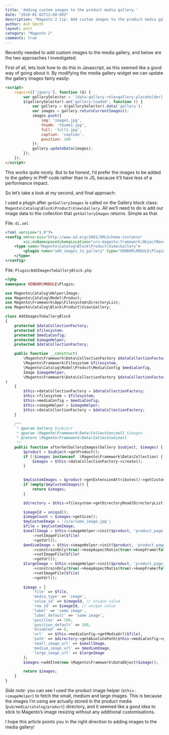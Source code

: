 ```yaml
---
title: 'Adding custom images to the product media gallery.'
date: "2018-01-02T12:00:00Z"
description: "Magento 2 tip: Add custom images to the product media gallery"
author: Ash Smith
layout: post
category: "Magento 2"
comments: true
---
```


Recently needed to add custom images to the media gallery, and below are the two approaches I investigated. 

First of all, lets look how to do this in Javascript, as this seemed like a good way of going about it. By modifying the media gallery widget we can update the gallery images fairly easily:

```html
<script>
    require(['jquery'], function ($) {
        var gallerySelector = '[data-gallery-role=gallery-placeholder]';
        $(gallerySelector).on('gallery:loaded', function () {
            var gallery = $(gallerySelector).data('gallery');
            var images = gallery.returnCurrentImages();
            images.push({
                img: 'image1.jpg',
                thumb: 'thumb1.jpg',
                full: 'full1.jpg',
                caption: 'caption',
                position: 100
            });
            gallery.updateData(images);
        });
    });
</script>
```

This works quite nicely. But to be honest, I’d prefer the images to be added to the gallery in PHP code rather than in JS, because it’ll have less of a performance impact.

So let’s take a look at my second, and final approach:

I used a plugin after `getGalleryImages` is called on the Gallery block class: `Magento\Catalog\Block\Product\View\Gallery`. All we’ll need to do is add our image data to the collection that `getGalleryImages` returns. Simple as that.

File: `di.xml`
```xml
<?xml version="1.0"?>
<config xmlns:xsi="http://www.w3.org/2001/XMLSchema-instance"
        xsi:noNamespaceSchemaLocation="urn:magento:framework:ObjectManager/etc/config.xsd">
	<type name="Magento\Catalog\Block\Product\View\Gallery">
        <plugin name="add_images_to_gallery" type="VENDOR\MODULE\Plugin\AddImagesToGalleryBlock" />
    </type>
</config>
```

File: `Plugin/AddImagesToGalleryBlock.php`
```php
<?php
namespace VENDOR\MODULE\Plugin;

use Magento\Catalog\Helper\Image;
use Magento\Catalog\Model\Product;
use Magento\Framework\App\Filesystem\DirectoryList;
use Magento\Catalog\Block\Product\View\Gallery;

class AddImagesToGalleryBlock
{
    protected $dataCollectionFactory;
    protected $filesystem;
    protected $mediaConfig;
    protected $imageHelper;
    protected $dataCollectionFactory;

    public function __construct(
        \Magento\Framework\Data\CollectionFactory $dataCollectionFactory,
        \Magento\Framework\Filesystem $filesystem,
        \Magento\Catalog\Model\Product\Media\Config $mediaConfig,
        Image $imageHelper,
        \Magento\Framework\Data\CollectionFactory $dataCollectionFactory
)
    {
        $this->dataCollectionFactory = $dataCollectionFactory;
        $this->filesystem = $filesystem;
        $this->mediaConfig = $mediaConfig;
        $this->imageHelper = $imageHelper;
        $this->dataCollectionFactory = $dataCollectionFactory;
    }

    /**
     * @param Gallery $subject
     * @param \Magento\Framework\Data\Collection|null $images
     * @return \Magento\Framework\Data\Collection|null
     */
    public function afterGetGalleryImages(Gallery $subject, $images) {
        $product = $subject->getProduct();
        if (!$images instanceof  \Magento\Framework\Data\Collection) {
            $images = $this->dataCollectionFactory->create();
        }

       
        $myCustomImages = $product->getExtensionAttributes()->getCustomImages();
        if (empty($myCustomImages)) {
            return $images;
        }

        $directory = $this->filesystem->getDirectoryRead(DirectoryList::MEDIA);

        $imageId = uniqid();
        $imageCount = $images->getSize();
        $myCustomImage = '/s/o/some_image.jpg';
        $file = $myCustomImage;
        $smallImage = $this->imageHelper->init($product, 'product_page_image_small')
            ->setImageFile($file)
            ->getUrl();
        $mediumImage = $this->imageHelper->init($product, 'product_page_image_medium')
            ->constrainOnly(true)->keepAspectRatio(true)->keepFrame(false)
            ->setImageFile($file)
            ->getUrl();
        $largeImage = $this->imageHelper->init($product, 'product_page_image_large')
            ->constrainOnly(true)->keepAspectRatio(true)->keepFrame(false)
            ->setImageFile($file)
            ->getUrl();
            
        $image = [
            'file' => $file,
            'media_type' => 'image',
            'value_id' => $imageId, // unique value
            'row_id' => $imageId, // unique value
            'label' => 'some image',
            'label_default' => 'some image',
            'position' => 100,
            'position_default' => 100,
            'disabled' => 0,
            'url'  => $this->mediaConfig->getMediaUrl($file),
            'path' => $directory->getAbsolutePath($this->mediaConfig->getMediaPath($file)),
            'small_image_url' => $smallImage,
            'medium_image_url' => $mediumImage,
            'large_image_url' => $largeImage
        ];
        $images->addItem(new \Magento\Framework\DataObject($image));

        return $images;
    }
}

```


*Side note:* you can see I used the product image helper (`$this->imageHelper`) to fetch the small, medium and large images. This is because the images I’m using are actually stored in the product media (`pub/media/catalog/product`) directory, and it seemed like a good idea to stick to Magento’s image resizing without any additional customisations.

I hope this article points you in the right direction to adding images to the media gallery! 